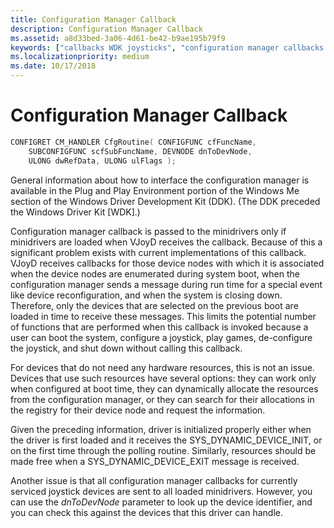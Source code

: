 ```yaml
---
title: Configuration Manager Callback
description: Configuration Manager Callback
ms.assetid: a8d33bed-3a06-4d61-be42-b9ae195b79f9
keywords: ["callbacks WDK joysticks", "configuration manager callbacks WDK joysticks"]
ms.localizationpriority: medium
ms.date: 10/17/2018
---
```


# Configuration Manager Callback





```cpp
CONFIGRET CM_HANDLER CfgRoutine( CONFIGFUNC cfFuncName, 
    SUBCONFIGFUNC scfSubFuncName, DEVNODE dnToDevNode, 
    ULONG dwRefData, ULONG ulFlags );
```

General information about how to interface the configuration manager is available in the Plug and Play Environment portion of the Windows Me section of the Windows Driver Development Kit (DDK). (The DDK preceded the Windows Driver Kit \[WDK\].)

Configuration manager callback is passed to the minidrivers only if minidrivers are loaded when VJoyD receives the callback. Because of this a significant problem exists with current implementations of this callback. VJoyD receives callbacks for those device nodes with which it is associated when the device nodes are enumerated during system boot, when the configuration manager sends a message during run time for a special event like device reconfiguration, and when the system is closing down. Therefore, only the devices that are selected on the previous boot are loaded in time to receive these messages. This limits the potential number of functions that are performed when this callback is invoked because a user can boot the system, configure a joystick, play games, de-configure the joystick, and shut down without calling this callback.

For devices that do not need any hardware resources, this is not an issue. Devices that use such resources have several options: they can work only when configured at boot time, they can dynamically allocate the resources from the configuration manager, or they can search for their allocations in the registry for their device node and request the information.

Given the preceding information, driver is initialized properly either when the driver is first loaded and it receives the SYS\_DYNAMIC\_DEVICE\_INIT, or on the first time through the polling routine. Similarly, resources should be made free when a SYS\_DYNAMIC\_DEVICE\_EXIT message is received.

Another issue is that all configuration manager callbacks for currently serviced joystick devices are sent to all loaded minidrivers. However, you can use the *dnToDevNode* parameter to look up the device identifier, and you can check this against the devices that this driver can handle.

 

 




